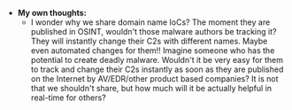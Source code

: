 + **My own thoughts:**<br/>
  + I wonder why we share domain name IoCs? The moment they are published in OSINT, wouldn't those malware authors be tracking it? They will instantly change their C2s with different names. Maybe even automated changes for them!! Imagine someone who has the potential to create deadly malware. Wouldn't it be very easy for them to track and change their C2s instantly as soon as they are published on the Internet by AV/EDR/other product based companies? It is not that we shouldn't share, but how much will it be actually helpful in real-time for others?
